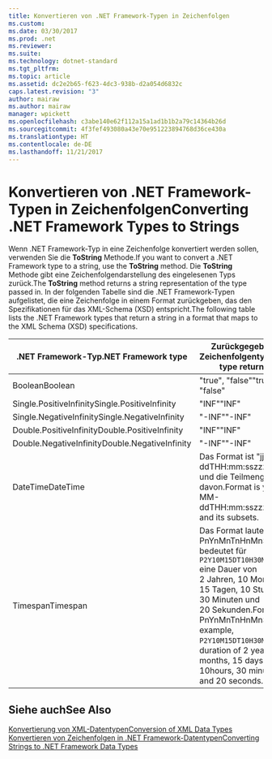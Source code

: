 ```yaml
---
title: Konvertieren von .NET Framework-Typen in Zeichenfolgen
ms.custom: 
ms.date: 03/30/2017
ms.prod: .net
ms.reviewer: 
ms.suite: 
ms.technology: dotnet-standard
ms.tgt_pltfrm: 
ms.topic: article
ms.assetid: dc2e2b65-f623-4dc3-938b-d2a054d6832c
caps.latest.revision: "3"
author: mairaw
ms.author: mairaw
manager: wpickett
ms.openlocfilehash: c3abe140e62f112a15a1ad1b1b2a79c14364b26d
ms.sourcegitcommit: 4f3fef493080a43e70e951223894768d36ce430a
ms.translationtype: HT
ms.contentlocale: de-DE
ms.lasthandoff: 11/21/2017
---
```

# <a name="converting-net-framework-types-to-strings"></a><span data-ttu-id="c493c-102">Konvertieren von .NET Framework-Typen in Zeichenfolgen</span><span class="sxs-lookup"><span data-stu-id="c493c-102">Converting .NET Framework Types to Strings</span></span>
<span data-ttu-id="c493c-103">Wenn .NET Framework-Typ in eine Zeichenfolge konvertiert werden sollen, verwenden Sie die **ToString** Methode.</span><span class="sxs-lookup"><span data-stu-id="c493c-103">If you want to convert a .NET Framework type to a string, use the **ToString** method.</span></span> <span data-ttu-id="c493c-104">Die **ToString** Methode gibt eine Zeichenfolgendarstellung des eingelesenen Typs zurück.</span><span class="sxs-lookup"><span data-stu-id="c493c-104">The **ToString** method returns a string representation of the type passed in.</span></span> <span data-ttu-id="c493c-105">In der folgenden Tabelle sind die .NET Framework-Typen aufgelistet, die eine Zeichenfolge in einem Format zurückgeben, das den Spezifikationen für das XML-Schema (XSD) entspricht.</span><span class="sxs-lookup"><span data-stu-id="c493c-105">The following table lists the .NET Framework types that return a string in a format that maps to the XML Schema (XSD) specifications.</span></span>  
  
|<span data-ttu-id="c493c-106">.NET Framework-Typ</span><span class="sxs-lookup"><span data-stu-id="c493c-106">.NET Framework type</span></span>|<span data-ttu-id="c493c-107">Zurückgegebener Zeichenfolgentyp</span><span class="sxs-lookup"><span data-stu-id="c493c-107">String type returned</span></span>|  
|-------------------------|--------------------------|  
|<span data-ttu-id="c493c-108">Boolean</span><span class="sxs-lookup"><span data-stu-id="c493c-108">Boolean</span></span>|<span data-ttu-id="c493c-109">"true", "false"</span><span class="sxs-lookup"><span data-stu-id="c493c-109">"true", "false"</span></span>|  
|<span data-ttu-id="c493c-110">Single.PositiveInfinity</span><span class="sxs-lookup"><span data-stu-id="c493c-110">Single.PositiveInfinity</span></span>|<span data-ttu-id="c493c-111">"INF"</span><span class="sxs-lookup"><span data-stu-id="c493c-111">"INF"</span></span>|  
|<span data-ttu-id="c493c-112">Single.NegativeInfinity</span><span class="sxs-lookup"><span data-stu-id="c493c-112">Single.NegativeInfinity</span></span>|<span data-ttu-id="c493c-113">"-INF"</span><span class="sxs-lookup"><span data-stu-id="c493c-113">"-INF"</span></span>|  
|<span data-ttu-id="c493c-114">Double.PositiveInfinity</span><span class="sxs-lookup"><span data-stu-id="c493c-114">Double.PositiveInfinity</span></span>|<span data-ttu-id="c493c-115">"INF"</span><span class="sxs-lookup"><span data-stu-id="c493c-115">"INF"</span></span>|  
|<span data-ttu-id="c493c-116">Double.NegativeInfinity</span><span class="sxs-lookup"><span data-stu-id="c493c-116">Double.NegativeInfinity</span></span>|<span data-ttu-id="c493c-117">"-INF"</span><span class="sxs-lookup"><span data-stu-id="c493c-117">"-INF"</span></span>|  
|<span data-ttu-id="c493c-118">DateTime</span><span class="sxs-lookup"><span data-stu-id="c493c-118">DateTime</span></span>|<span data-ttu-id="c493c-119">Das Format ist "jjjj-mm-ddTHH:mm:sszzzzzz" und die Teilmengen davon.</span><span class="sxs-lookup"><span data-stu-id="c493c-119">Format is yyyy-MM-ddTHH:mm:sszzzzzz and its subsets.</span></span>|  
|<span data-ttu-id="c493c-120">Timespan</span><span class="sxs-lookup"><span data-stu-id="c493c-120">Timespan</span></span>|<span data-ttu-id="c493c-121">Das Format lautet PnYnMnTnHnMnS. Die bedeutet für `P2Y10M15DT10H30M20S` eine Dauer von 2 Jahren, 10 Monaten, 15 Tagen, 10 Stunden, 30 Minuten und 20 Sekunden.</span><span class="sxs-lookup"><span data-stu-id="c493c-121">Format is PnYnMnTnHnMnS, for example, `P2Y10M15DT10H30M20S` is a duration of 2 years, 10 months, 15 days, 10hours, 30 minutes and 20 seconds.</span></span>|  
  
## <a name="see-also"></a><span data-ttu-id="c493c-122">Siehe auch</span><span class="sxs-lookup"><span data-stu-id="c493c-122">See Also</span></span>  
 [<span data-ttu-id="c493c-123">Konvertierung von XML-Datentypen</span><span class="sxs-lookup"><span data-stu-id="c493c-123">Conversion of XML Data Types</span></span>](../../../../docs/standard/data/xml/conversion-of-xml-data-types.md)  
 [<span data-ttu-id="c493c-124">Konvertieren von Zeichenfolgen in .NET Framework-Datentypen</span><span class="sxs-lookup"><span data-stu-id="c493c-124">Converting Strings to .NET Framework Data Types</span></span>](../../../../docs/standard/data/xml/converting-strings-to-dotnet-data-types.md)
